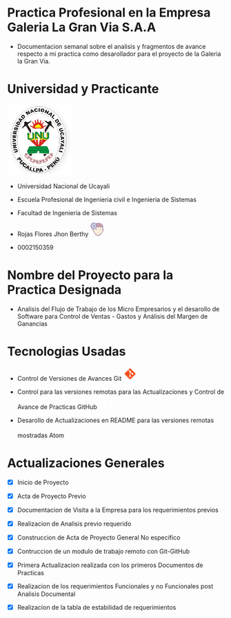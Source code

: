 # Practica Profesional en la Empresa Galeria La Gran Via S.A.A

- Documentacion semanal sobre el analisis y fragmentos de avance respecto a mi practica como desarollador para el proyecto de la Galeria la Gran Via.

# Universidad y Practicante

![](https://github.com/suMMerBerthy/Practicas_GaleriaGranVia/blob/main/CARPETA-SEGUIMIENTO/unu.png)

- Universidad Nacional de Ucayali

- Escuela Profesional de Ingenieria civil e Ingenieria de Sistemas

- Facultad de Ingenieria de Sistemas

- Rojas Flores Jhon Berthy ![](https://github.com/suMMerBerthy/Practicas_GaleriaGranVia/blob/main/CARPETA-SEGUIMIENTO/icons8_development_skill_32.png)

- 0002150359

# Nombre del Proyecto para la Practica Designada

- Analisis del Flujo de Trabajo de los Micro Empresarios y el desarollo de Software para Control de Ventas - Gastos y Análisis del Margen de Ganancias

# Tecnologias Usadas

- Control de Versiones de Avances Git ![](https://github.com/suMMerBerthy/Practicas_GaleriaGranVia/blob/main/CARPETA-SEGUIMIENTO/icons8_git_32.png)

- Control para las versiones remotas para las Actualizaciones y Control de Avance de Practicas GitHub ![](https://github.com/suMMerBerthy/Practicas_GaleriaGranVia/blob/main/CARPETA-SEGUIMIENTO/icons8_github_32.png)

- Desarollo de Actualizaciones en README para las versiones remotas mostradas Atom ![](https://github.com/suMMerBerthy/Practicas_GaleriaGranVia/blob/main/CARPETA-SEGUIMIENTO/icons8_atom_editor_32.png)

# Actualizaciones Generales

- [x] Inicio de Proyecto

- [x] Acta de Proyecto Previo

- [x] Documentacion de Visita a la Empresa para los requerimientos previos

- [x] Realizacion de Analisis previo requerido

- [x] Construccion de Acta de Proyecto General No especifico

- [x] Contruccion de un modulo de trabajo remoto con Git-GitHub

- [x] Primera Actualizacion realizada con los primeros Documentos de Practicas

- [x] Realizacion de los requerimientos Funcionales y no Funcionales post Analisis Documental

- [x] Realizacion de la tabla de estabilidad de requerimientos
